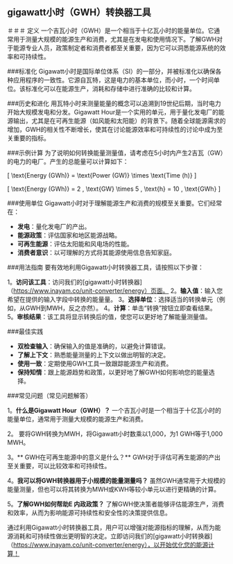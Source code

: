 ## gigawatt小时（GWH）转换器工具

＃＃＃ 定义
一个吉瓦小时（GWH）是一个相当于十亿瓦小时的能量单位。它通常用于测量大规模的能源生产和消费，尤其是在发电和使用情况下。了解GWH对于能源专业人员，政策制定者和消费者都至关重要，因为它可以洞悉能源系统的效率和可持续性。

###标准化
Gigawatt小时是国际单位体系（SI）的一部分，并被标准化以确保各种应用程序的一致性。它源自瓦特，这是电力的基本单位，而小时，一个时间单位。该标准化可以在能源生产，消耗和存储中进行准确的比较和计算。

###历史和进化
用瓦特小时来测量能量的概念可以追溯到19世纪后期，当时电力开始大规模发电和分发。Gigawatt Hour是一个实用的单元，用于量化发电厂的能源输出，尤其是在可再生能源（如风能和太阳能）的背景下。随着全球能源需求的增加，GWH的相关性不断增长，使其在讨论能源效率和可持续性的讨论中成为至关重要的指标。

###示例计算
为了说明如何转换能量测量值，请考虑在5小时内产生2吉瓦（GW）的电力的电厂。产生的总能量可以计算如下：

\[ \text{Energy (GWh)} = \text{Power (GW)} \times \text{Time (h)} \]

\[ \text{Energy (GWh)} = 2 \, \text{GW} \times 5 \, \text{h} = 10 \, \text{GWh} \]

###使用单位
Gigawatt小时对于理解能源生产和消费的规模至关重要。它们经常在：

-  **发电**：量化发电厂的产出。
-  **能源政策**：评估国家和地区能源战略。
-  **可再生能源**：评估太阳能和风电场的性能。
-  **消费者意识**：以可理解的方式将其能源使用信息告知家庭。

###用法指南
要有效地利用Gigawatt小时转换器工具，请按照以下步骤：

1。**访问该工具**：访问我们的[gigawatt小时转换器]（https://www.inayam.co/unit-converter/energy）页面。
2。**输入值**：输入您希望在提供的输入字段中转换的能量量。
3。**选择单位**：选择适当的转换单元（例如，从GWH到MWH，反之亦然）。
4。**计算**：单击“转换”按钮立即查看结果。
5。**审核结果**：该工具将显示转换后的值，使您可以更好地了解能量测量值。

###最佳实践
-  **双检查输入**：确保输入的值是准确的，以避免计算错误。
-  **了解上下文**：熟悉能量测量的上下文以做出明智的决定。
-  **使用一致**：定期使用GWH工具一致跟踪能源生产和消费。
-  **保持知情**：跟上能源趋势和政策，以更好地了解GWH如何影响您的能量选择。

###常见问题（常见问题解答）

1。**什么是Gigawatt Hour（GWH）？**
一个吉瓦小时是一个相当于十亿瓦小时的能量单位，通常用于测量大规模的能源生产和消费。

2。
要将GWH转换为MWH，将Gigawatt小时数乘以1,000，为1 GWH等于1,000 MWH。

3。** GWH在可再生能源中的意义是什么？**
GWH对于评估可再生能源的产出至关重要，可以比较效率和可持续性。

4。**我可以将GWH转换器用于小规模的能量测量吗？**
虽然GWH通常用于大规模的能量测量，但也可以将其转换为MWH或KWH等较小单元以进行更精确的计算。

5。**了解GWH如何帮助E 内政政策？**
了解GWH使决策者能够评估能源生产，消费和效率，从而为影响能源可持续性和安全性的决策提供信息。

通过利用Gigawatt小时转换器工具，用户可以增强对能源指标的理解，从而为能源消耗和可持续性做出更明智的决定。立即访问我们的[gigawatt小时转换器]（https://www.inayam.co/unit-converter/energy），以开始优化您的能源计算！